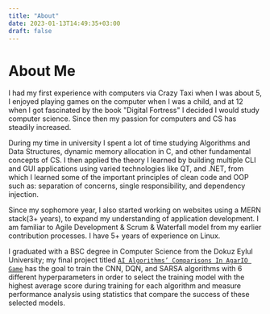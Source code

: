 ```yaml
---
title: "About"
date: 2023-01-13T14:49:35+03:00
draft: false
---
```

# About Me
I had my first experience with computers via Crazy Taxi when I was about 5, I enjoyed playing games on the computer when I was a child, and at 12 when I got fascinated by the book "Digital Fortress" I decided I would study computer science. Since then my passion for computers and CS has steadily increased.

During my time in university I spent a lot of time studying Algorithms and Data Structures, dynamic memory allocation in C, and other fundamental concepts of CS. I then applied the theory I learned by building multiple CLI and GUI applications using varied technologies like QT, and .NET, from which I learned some of the important principles of clean code and OOP such as: separation of concerns, single responsibility, and dependency injection.

Since my sophomore year, I also started working on websites using a MERN stack(3+ years), to expand my understanding of application development. I am familiar to Agile Development & Scrum & Waterfall model from my earlier contribution processes. I have 5+ years of experience on Linux. 


I graduated with a BSC degree in Computer Science from the Dokuz Eylul University; my final project titled [`AI Algorithms’ Comparisons In AgarIO Game`](https://github.com/aslihana/AIAlgorithmComparisonsInAgarIOGame) has the goal to train the CNN, DQN, and SARSA algorithms with 6 different hyperparameters in order to select the training model with the highest average score during training for each algorithm and measure performance analysis using statistics that compare the success of these selected models.

